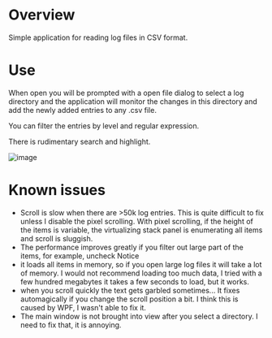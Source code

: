 # Overview

Simple application for reading log files in CSV format.

# Use

When open you will be prompted with a open file dialog to select a log directory and the application will monitor the changes in this directory and add the newly added entries to any .csv file.

You can filter the entries by level and regular expression.

There is rudimentary search and highlight.

![image](https://user-images.githubusercontent.com/23195959/116049106-34602500-a676-11eb-9576-fb5f5ac5b7c7.png)


# Known issues
- Scroll is slow when there are >50k log entries. This is quite difficult to fix unless I disable the pixel scrolling. With pixel scrolling, if the height of the items is variable, the virtualizing stack panel is enumerating all items and scroll is sluggish.
- The performance improves greatly if you filter out large part of the items, for example, uncheck Notice
- it loads all items in memory, so if you open large log files it will take a lot of memory. I would not recommend loading too much data, I tried with a few hundred megabytes it takes a few seconds to load, but it works.
- when you scroll quickly the text gets garbled sometimes... It fixes automagically if you change the scroll position a bit. I think this is caused by WPF, I wasn't able to fix it.
- The main window is not brought into view after you select a directory. I need to fix that, it is annoying.



